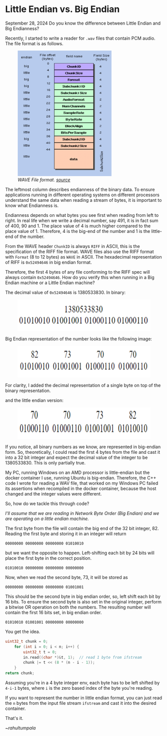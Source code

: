 # Little Endian vs. Big Endian
September 28, 2024
Do you know the difference between Little Endian and Big Endianness?

Recently, I started to write a reader for `.wav` files that contain PCM audio. The file format is as follows.

<figure>
<img src="../source_code/endianness/wav.png" width="300" height="400">
<figcaption> <i> WAVE File format. <a href="http://soundfile.sapp.org/doc/WaveFormat/"> source </a> </i> </figcaption>
</figure>

The leftmost column describes endianness of the binary data. To ensure applications running in different operating systems on different processors understand the same data when reading a stream of bytes, it is important to know what Endianness is.

Endianness depends on what bytes you see first when reading from left to right. In real life when we write a decimal number, say 491, it is in fact sum of 400, 90 and 1. The place value of 4 is much higher compared to the place value of 1. Therefore, 4 is the big-end of the number and 1 is the little-end of the number.


From the WAVE header `ChunkID` is always `RIFF` in ASCII, this is the specification of the RIFF file format. WAVE files also use the RIFF format with `Format` (8 to 12 bytes) as `WAVE` in ASCII. The hexadecimal representation of RIFF is `0x52494646` in big endian format.

Therefore, the first 4 bytes of any file conforming to the RIFF spec will always contain `0x52494646`. How do you verify this when running in a Big Endian machine or a Little Endian machine?

The decimal value of `0x52494646` is 1380533830. In binary:

<figure>
<img src="../source_code/endianness/actualBinary.png" width="540" height="100">
</figure>

Big Endian representation of the number looks like the following image:

<figure>
<img src="../source_code/endianness/bigEndian.png" width="540" height="100">
</figure>

For clarity, I added the decimal representation of a single byte on top of the binary representation.

and the little endian version:

<figure>
<img src="../source_code/endianness/littleEndian.png" width="540" height="100">
</figure>

If you notice, all binary numbers as we know, are represented in big-endian form. So, theoretically, I could read the first 4 bytes from the file and cast it into a 32 bit integer and expect the decimal value of the integer to be 1380533830. This is only partially true.

My PC, running Windows on an AMD processor is little-endian but the docker container I use, running Ubuntu is big-endian. Therefore, the C++ code I wrote for reading a WAV file, that worked on my Windows PC failed its assertions when recompiled in the docker container, because the host changed and the integer values were different.

So, how do we tackle this through code?

<i> I'll assume that we are reading in Network Byte Order (Big Endian) and we are operating on a little endian machine. </i>

The first byte from the file will contain the big end of the 32 bit integer, 82. Reading the first byte and storing it in an integer will return

```
00000000 00000000 00000000 01010010
```

but we want the opposite to happen. Left-shifting each bit by 24 bits will place the first byte in the correct position.

```
01010010 00000000 00000000 00000000
```

Now, when we read the second byte, 73, it will be stored as

```
00000000 00000000 00000000 01001001
```

This should be the second byte in big endian order, so, left shift each bit by 16 bits. To ensure the second byte is also set in the original integer, perform a bitwise OR operation on both the numbers. The resulting number will contain the first 16 bits set, in big endian order.

```
01010010 01001001 00000000 00000000
```

You get the idea.

```c++
uint32_t chunk = 0;
    for (int i = 0; i < n; i++) {
        uint32_t t = 0;
        in.read((char *)&t, 1);  // read 1 byte from ifstream
        chunk |= t << (8 * (n - i - 1));
    }
return chunk;
```

Assuming you're in a 4 byte integer env, each byte has to be left shifted by `4-i-1` bytes, where `i` is the zero based index of the byte you're reading.

If you want to represent the number in little endian format, you can just read the `n` bytes from the input file stream `ifstream` and cast it into the desired container.

That's it.

_~rahultumpala_
